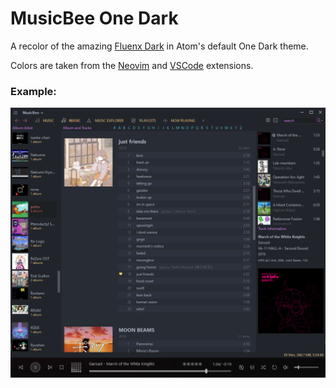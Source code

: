 # MusicBee One Dark

A recolor of the amazing [Fluenx Dark](https://getmusicbee.com/addons/skins/233/fluenx-dark-hidpi-supported/) in Atom's default One Dark theme.

Colors are taken from the [Neovim](https://github.com/joshdick/onedark.vim) and [VSCode](https://marketplace.visualstudio.com/items?itemName=zhuangtongfa.Material-theme) extensions.

### Example:

![example image](./Examples/example.png)